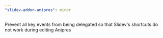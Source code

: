 ```yaml
---
"slidev-addon-anipres": minor
---
```


Prevent all key events from being delegated so that Slidev's shortcuts do not work during editing Anipres
